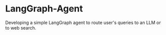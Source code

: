 # LangGraph-Agent
Developing a simple LangGraph agent to route user's queries to an LLM or to web search. 
